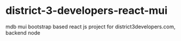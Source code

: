 # district-3-developers-react-mui
mdb mui  bootstrap based react js project for district3developers.com, backend node
